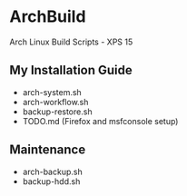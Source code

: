 # ArchBuild
Arch Linux Build Scripts - XPS 15

## My Installation Guide

- arch-system.sh
- arch-workflow.sh 
- backup-restore.sh
- TODO.md (Firefox and msfconsole setup)

## Maintenance 
- arch-backup.sh
- backup-hdd.sh 

 
